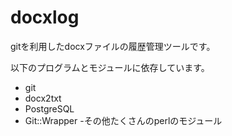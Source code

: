 docxlog
=======

gitを利用したdocxファイルの履歴管理ツールです。

以下のプログラムとモジュールに依存しています。
- git
- docx2txt
- PostgreSQL
- Git::Wrapper
-その他たくさんのperlのモジュール
